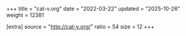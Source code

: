 +++
title = "cat-v.org"
date = "2022-03-22"
updated = "2025-10-26"
weight = 12381

[extra]
source = "http://cat-v.org/"
ratio = 54
size = 12
+++
